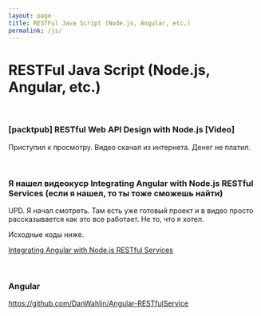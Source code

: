 ```yaml
---
layout: page
title: RESTFul Java Script (Node.js, Angular, etc.)
permalink: /js/
---
```


# RESTFul Java Script (Node.js, Angular, etc.)


<br/>

### [packtpub] RESTful Web API Design with Node.js [Video]

Приступил к просмотру. Видео скачал из интернета. Денег не платил.




<br/>

### Я нашел видеокуср Integrating Angular with Node.js RESTful Services (если я нашел, то ты тоже сможешь найти)

UPD. Я начал смотреть. Там есть уже готовый проект и в видео просто рассказывается как это все работает. Не то, что я хотел.

Исходные коды ниже.

<a href="https://bitbucket.org/marley-nodejs/restful-angular-nodejs-mongodb" rel="nofollow" target="_blank">Integrating Angular with Node.js RESTful Services</a>




<br/>

### Angular

https://github.com/DanWahlin/Angular-RESTfulService
